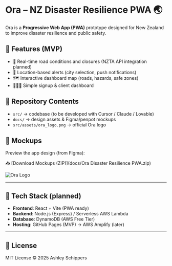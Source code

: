 # Ora – NZ Disaster Resilience PWA 🌏

Ora is a **Progressive Web App (PWA)** prototype designed for New Zealand to improve disaster resilience and public safety.  

## 🚀 Features (MVP)
- 📍 Real-time road conditions and closures (NZTA API integration planned)  
- 📢 Location-based alerts (city selection, push notifications)  
- 🗺️ Interactive dashboard map (roads, hazards, safe zones)  
- 🧑‍🤝‍🧑 Simple signup & client dashboard  

## 📂 Repository Contents
- `src/` → codebase (to be developed with Cursor / Claude / Lovable)  
- `docs/` → design assets & Figma/penpot mockups  
- `src/assets/ora_logo.png` → official Ora logo  

## 📸 Mockups
Preview the app design (from Figma):  

📥 [Download Mockups (ZIP)](docs/Ora Disaster Resilience PWA.zip)  

![Ora Logo](src/assets/ora_logo_2.png)

---

## 🔧 Tech Stack (planned)
- **Frontend**: React + Vite (PWA ready)  
- **Backend**: Node.js (Express) / Serverless AWS Lambda  
- **Database**: DynamoDB (AWS Free Tier)  
- **Hosting**: GitHub Pages (MVP) → AWS Amplify (later)  

---

## 📜 License
MIT License © 2025 Ashley Schippers
